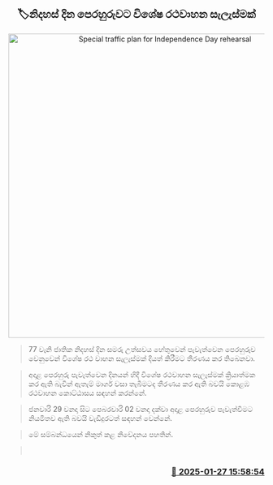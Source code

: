 <p align='center'><b><h2 align='center' title='Special traffic plan for Independence Day rehearsal'>🏷නිදහස් දින පෙරහුරුවට විශේෂ රථවාහන සැලැස්මක්</h2></b></p>
<p align='center'><img src='https://helakuru.sgp1.cdn.digitaloceanspaces.com/esana/images/lib/traffic[1].jpg' width='600' alt='Special traffic plan for Independence Day rehearsal'></p>

> 77 වැනි ජාතික නිදහස් දින සමරු උත්සවය හේතුවෙන් පැවැත්වෙන පෙරහුරුව වෙනුවෙන් විශේෂ රථ වාහන සැලැස්මක් දියත් කිරීමට තීරණය කර තිබෙනවා.

> අදාළ පෙරහුරු පැවැත්වෙන දිනයන් හිදී විශේෂ රථවාහන සැලැස්මක් ක්‍රියාත්මක කර ඇති බැවින් ඇතැම් මාර්ග වසා තැබීමටද තීරණය කර ඇති බවයි කොළඹ රථවාහන කොට්ඨාසය සඳහන් කරන්නේ.

> ජනවාරි 29 වනදා සිට පෙබරවාරි 02 වනදා දක්වා අදාළ පෙරහුරුව පැවැත්වීමට නියමිතව ඇති බවයි වැඩිදුරටත් සඳහන් වෙන්නේ.

> මේ සම්බන්ධයෙන් නිකුත් කළ නිවේදනය පහතින්. 

>  



<h3 align='right'><a href='https://www.helakuru.lk/esana/p/106932/'>📅 2025-01-27 15:58:54</a></h3>

